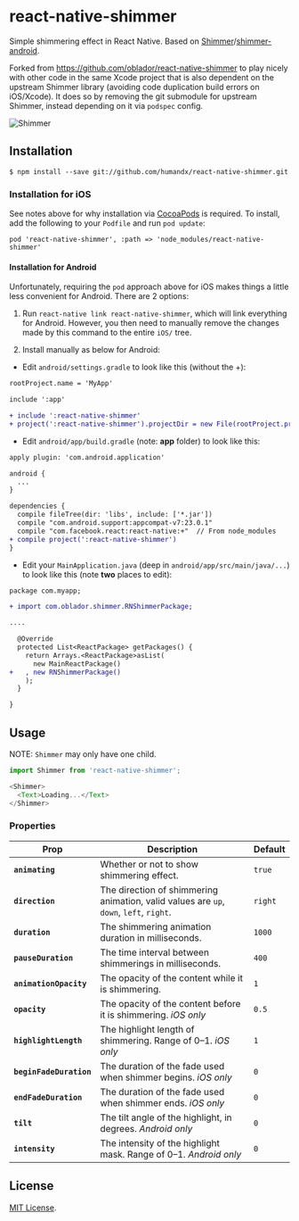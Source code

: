 # react-native-shimmer

Simple shimmering effect in React Native. Based on [Shimmer](https://github.com/facebook/Shimmer)/[shimmer-android](https://github.com/facebook/shimmer-android).

Forked from https://github.com/oblador/react-native-shimmer to play nicely with other code in the
same Xcode project that is also dependent on the upstream Shimmer library (avoiding code duplication
build errors on iOS/Xcode). It does so by removing the git submodule for upstream Shimmer, instead
depending on it via `podspec` config.

![Shimmer](https://github.com/facebook/Shimmer/blob/master/shimmer.gif?raw=true)

## Installation

`$ npm install --save git://github.com/humandx/react-native-shimmer.git`

### Installation for iOS

See notes above for why installation via [CocoaPods](https://cocoapods.org/) is required. To
install, add the following to your `Podfile` and run `pod update`:

```
pod 'react-native-shimmer', :path => 'node_modules/react-native-shimmer'
```

#### Installation for Android

Unfortunately, requiring the `pod` approach above for iOS makes things a little less convenient for
Android. There are 2 options:

1. Run `react-native link react-native-shimmer`, which will link everything for Android. However,
   you then need to manually remove the changes made by this command to the entire `iOS/` tree.

2. Install manually as below for Android:

* Edit `android/settings.gradle` to look like this (without the +):

```diff
rootProject.name = 'MyApp'

include ':app'

+ include ':react-native-shimmer'
+ project(':react-native-shimmer').projectDir = new File(rootProject.projectDir, '../node_modules/react-native-shimmer/android')
```

* Edit `android/app/build.gradle` (note: **app** folder) to look like this: 

```diff
apply plugin: 'com.android.application'

android {
  ...
}

dependencies {
  compile fileTree(dir: 'libs', include: ['*.jar'])
  compile "com.android.support:appcompat-v7:23.0.1"
  compile "com.facebook.react:react-native:+"  // From node_modules
+ compile project(':react-native-shimmer')
}
```

* Edit your `MainApplication.java` (deep in `android/app/src/main/java/...`) to look like this (note **two** places to edit):

```diff
package com.myapp;

+ import com.oblador.shimmer.RNShimmerPackage;

....

  @Override
  protected List<ReactPackage> getPackages() {
    return Arrays.<ReactPackage>asList(
      new MainReactPackage()
+   , new RNShimmerPackage()
    );
  }

}
```


## Usage

NOTE: `Shimmer` may only have one child.

```js
import Shimmer from 'react-native-shimmer';

<Shimmer>
  <Text>Loading...</Text>
</Shimmer>
```

### Properties

| Prop | Description | Default |
|------|-------------|---------|
|**`animating`**|Whether or not to show shimmering effect. |`true`|
|**`direction`**|The direction of shimmering animation, valid values are `up`, `down`, `left`, `right`. |`right`|
|**`duration`**|The shimmering animation duration in milliseconds.|`1000`|
|**`pauseDuration`**|The time interval between shimmerings in milliseconds. |`400`|
|**`animationOpacity`**|The opacity of the content while it is shimmering. |`1`|
|**`opacity`**|The opacity of the content before it is shimmering. *iOS only*|`0.5`|
|**`highlightLength`**|The highlight length of shimmering. Range of 0–1. *iOS only*|`1`|
|**`beginFadeDuration`**|The duration of the fade used when shimmer begins. *iOS only*|`0`|
|**`endFadeDuration`**|The duration of the fade used when shimmer ends. *iOS only*|`0`|
|**`tilt`**|The tilt angle of the highlight, in degrees. *Android only*|`0`|
|**`intensity`**|The intensity of the highlight mask. Range of 0–1. *Android only*|`0`|

## License

[MIT License](http://opensource.org/licenses/mit-license.html).
